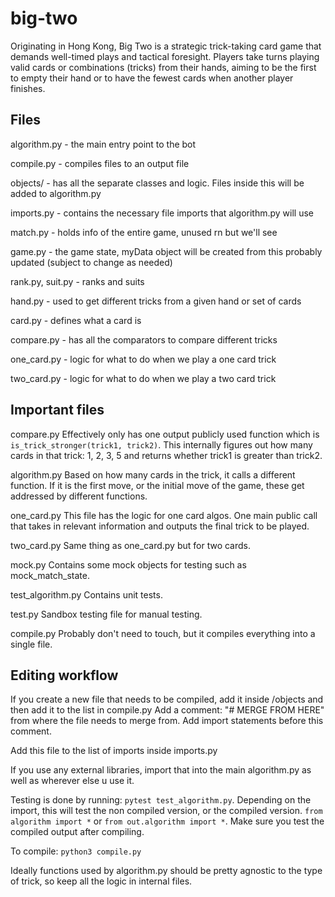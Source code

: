 # big-two
Originating in Hong Kong, Big Two is a strategic trick-taking card game that demands well-timed plays and tactical foresight. Players take turns playing valid cards or combinations (tricks) from their hands, aiming to be the first to empty their hand or to have the fewest cards when another player finishes. 

## Files
algorithm.py - the main entry point to the bot

compile.py - compiles files to an output file

objects/ - has all the separate classes and logic. Files inside this will be added to algorithm.py

imports.py - contains the necessary file imports that algorithm.py will use

match.py - holds info of the entire game, unused rn but we'll see

game.py - the game state, myData object will be created from this probably updated (subject to change as 
needed)

rank.py, suit.py - ranks and suits

hand.py - used to get different tricks from a given hand or set of cards

card.py - defines what a card is

compare.py - has all the comparators to compare different tricks

one_card.py - logic for what to do when we play a one card trick

two_card.py - logic for what to do when we play a two card trick

## Important files
compare.py
Effectively only has one output publicly used function which is `is_trick_stronger(trick1, trick2)`. This internally figures out how many cards in that trick: 1, 2, 3, 5 and returns whether trick1 is greater than trick2. 

algorithm.py
Based on how many cards in the trick, it calls a different function.
If it is the first move, or the initial move of the game, these get addressed by different functions.

one_card.py
This file has the logic for one card algos. One main public call that takes in relevant information and outputs the final trick to be played.

two_card.py 
Same thing as one_card.py but for two cards.

mock.py
Contains some mock objects for testing such as mock_match_state.

test_algorithm.py
Contains unit tests.

test.py
Sandbox testing file for manual testing.

compile.py
Probably don't need to touch, but it compiles everything into a single file.

## Editing workflow
If you create a new file that needs to be compiled, add it inside /objects and then add it to the list in compile.py
Add a comment: "# MERGE FROM HERE" from where the file needs to merge from. Add import statements before this comment.

Add this file to the list of imports inside imports.py

If you use any external libraries, import that into the main algorithm.py as well as wherever else u use it.

Testing is done by running: `pytest test_algorithm.py`. Depending on the import, this will test the non compiled version, or the compiled version. `from algorithm import *` or `from out.algorithm import *`. Make sure you test the compiled output after compiling.

To compile: `python3 compile.py`

Ideally functions used by algorithm.py should be pretty agnostic to the type of trick, so keep all the logic in internal files.




